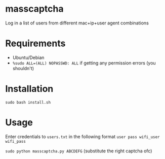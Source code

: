 # masscaptcha
Log in a list of users from different mac+ip+user agent combinations

# Requirements

* Ubuntu/Debian
* `%sudo ALL=(ALL) NOPASSWD: ALL` if getting any permission errors (you shouldn't)

# Installation
`sudo bash install.sh`

# Usage

Enter credentials to `users.txt` in the following format `user pass wifi_user wifi_pass`

`sudo python masscaptcha.py ABCDEFG` (substitute the right captcha ofc)
